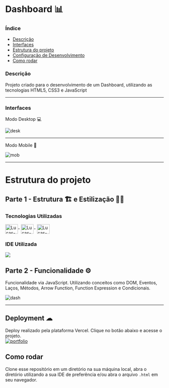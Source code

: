 # Dashboard 📊

### Índice
<ul>
  <a href="#descrição"><li>Descrição</li></a>
  <a href="#interfaces"><li>Interfaces</li></a>
  <a href="#estrutura-do-projeto"><li>Estrutura do projeto</li></a>
  <a href="#deployment-"><li>Configuração de Desenvolvimento</li></a>
  <a href="#como-rodar"><li>Como rodar</li></a>
</ul>

### Descrição
Projeto criado para o desenvolvimento de um Dashboard, utilizando as tecnologias HTML5, CSS3 e JavaScript

<hr> 

### Interfaces
Modo Desktop 💻

![desk](https://user-images.githubusercontent.com/115199808/235798784-4282f448-0b13-4005-b24b-a122b6705072.png)

<hr>

Modo Mobile 📲

![mob](https://user-images.githubusercontent.com/115199808/235798863-1403839a-1675-47a8-8cac-15c3125945ee.png)

<hr>

# Estrutura do projeto
## Parte 1 - Estrutura 🏗 e Estilização 👨‍🎨
### Tecnologias Utilizadas
<div style="display: inline_block">
  <img align="center" alt="Lucas-HTML" height="30" width="40" src="https://cdn.jsdelivr.net/gh/devicons/devicon/icons/html5/html5-original.svg">-
  <img align="center" alt="Lucas-CSS" height="30" width="40" src="https://cdn.jsdelivr.net/gh/devicons/devicon/icons/css3/css3-original.svg">-
  <img align="center" alt="Lucas-JavaScript" height="30" width="40" src="https://cdn.jsdelivr.net/gh/devicons/devicon/icons/javascript/javascript-original.svg">
</div>

### IDE Utilizada

<div> 
  <img src="https://img.shields.io/badge/Visual_Studio_Code-0078D4?style=for-the-badge&logo=visual%20studio%20code&logoColor=white">
</div>

## Parte 2 - Funcionalidade ⚙
Funcionalidade via JavaScript. Utilizando conceitos como DOM, Eventos, Laços, Métodos, Arrow Function, Function Expression e Condicionais. 

![dash](https://user-images.githubusercontent.com/115199808/235801860-7454290b-fde7-40a9-bbcc-1e0563c42d84.gif)

<hr>

## Deployment ☁

Deploy realizado pela plataforma Vercel. Clique no botão abaixo e acesse o projeto.<br>
[![portfolio](https://img.shields.io/badge/-CLIQUE%20AQUI-yellowgreen)](https://dashboard-project-seven.vercel.app)

## Como rodar
Clone esse repositório em um diretório na sua máquina local, abra o diretório utilizando a sua IDE de preferência e/ou abra o arquivo ```.html``` em seu navegador.
